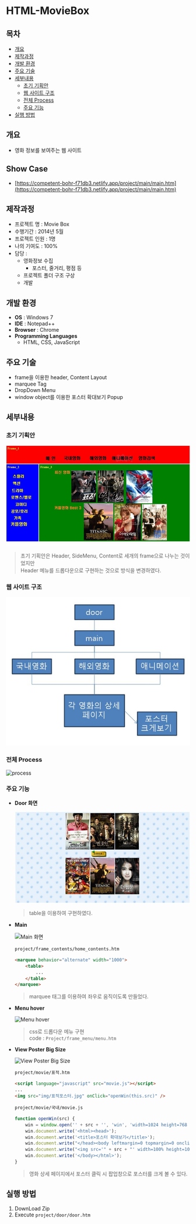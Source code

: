 # HTML-MovieBox

## 목차

-   [개요](#개요)
-   [제작과정](#제작과정)
-   [개발 환경](#개발-환경)
-   [주요 기술](#주요-기술)
-   [세부내용](#세부내용)
    -   [초기 기획안](#초기-기획안)
    -   [웹 사이트 구조](#웹-사이트-구조)
    -   [전체 Process](#전체-Process)
    -   [주요 기능](#주요-기능)
-   [실행 방법](#실행-방법)

## 개요

-   영화 정보를 보여주는 웹 사이트

## Show Case

- [https://competent-bohr-f71db3.netlify.app/project/main/main.htm](https://competent-bohr-f71db3.netlify.app/project/main/main.htm)

## 제작과정

-   프로젝트 명 : Movie Box
-   수행기간 : 2014년 5월
-   프로젝트 인원 : 1명
-   나의 기여도 : 100%
-   담당 :
    -   영화정보 수집
        -   포스터, 줄거리, 평점 등
    -   프로젝트 폴더 구조 구상
    -   개발

## 개발 환경

-   **OS** : Windows 7
-   **IDE** : Notepad++
-   **Browser** : Chrome
-   **Programming Languages**
    - HTML, CSS, JavaScript

## 주요 기술

-   frame을 이용한 header, Content Layout
-   marquee Tag
-   DropDown Menu
-   window object를 이용한 포스터 확대보기 Popup

## 세부내용

### 초기 기획안

![초기 기획안](./etc/first.jpg)

> 초기 기획안은 Header, SideMenu, Content로 세개의 frame으로 나누는 것이었지만  
> Header 메뉴를 드롭다운으로 구현하는 것으로 방식을 변경하였다.

### 웹 사이트 구조

![Website Architecture](./etc/website-architecture.JPG)

### 전체 Process

![process](./etc/process.gif)

### 주요 기능

-   **Door 화면**

    ![Door 화면](./etc/Door.jpg)

    > table을 이용하여 구현하였다.

-   **Main**

    ![Main 화면](./etc/main-moving.gif)

    `project/frame_contents/home_contents.htm`

    ```html
    <marquee behavior="alternate" width="1000">
        <table>
            ...
        </table>
    </marquee>
    ```

    > marquee 태그를 이용하여 좌우로 움직이도록 만들었다.

-   **Menu hover**

    ![Menu hover](./etc/menu-mouse-over2.gif)

    > css로 드롭다운 메뉴 구현  
    > code : `Project/frame_menu/menu.htm`

-   **View Poster Big Size**

    ![View Poster Big Size](./etc/poster-click.gif)

    `project/movie/표적.htm`

    ```html
    <script language="javascript" src="movie.js"></script>
    ... 
    <img src="img/표적포스터.jpg" onClick="openWin(this.src)" />
    ```

    `project/movie/국내/movie.js`

    ```javascript
    function openWin(src) {
        win = window.open('' + src + '', 'win', 'width=1024 height=768 directories=no');
        win.document.write('<html><head>');
        win.document.write('<title>포스터 확대보기</title>');
        win.document.write("</head><body leftmargin=0 topmargin=0 onclick='self.close()'>");
        win.document.write("<img src='" + src + "' width=100% height=100%>");
        win.document.write('</body></html>');
    }
    ```

    > 영화 상세 페이지에서 포스터 클릭 시 팝업창으로 포스터를 크게 볼 수 있다.

## 실행 방법

1.   DownLoad Zip
2.   Execute `project/door/door.htm`
